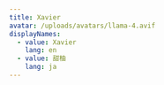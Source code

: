 ```yaml
---
title: Xavier
avatar: /uploads/avatars/llama-4.avif
displayNames:
  - value: Xavier
    lang: en
  - value: 甜柚
    lang: ja
---
```

